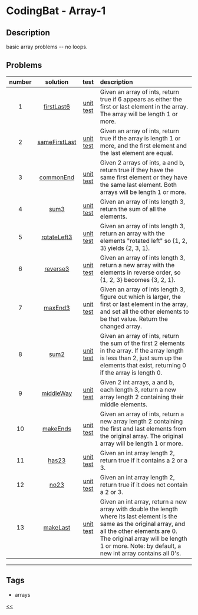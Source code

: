 # CodingBat - Array-1

## Description
basic array problems -- no loops.

## Problems
number|solution|test|description
:-:|:-:|:-:|:--
1|[firstLast6](src/main/java/FirstLast6.java)|[unit test](src/test/java/FirstLast6Test.java)|Given an array of ints, return true if 6 appears as either the first or last element in the array. The array will be length 1 or more.
2|[sameFirstLast](src/main/java/SameFirstLast.java)|[unit test](src/test/java/SameFirstLastTest.java)|Given an array of ints, return true if the array is length 1 or more, and the first element and the last element are equal.
3|[commonEnd](src/main/java/CommonEnd.java)|[unit test](src/test/java/CommonEndTest.java)|Given 2 arrays of ints, a and b, return true if they have the same first element or they have the same last element. Both arrays will be length 1 or more.
4|[sum3](src/main/java/Sum3.java)|[unit test](src/test/java/Sum3Test.java)|Given an array of ints length 3, return the sum of all the elements.
5|[rotateLeft3](src/main/java/RotateLeft3.java)|[unit test](src/test/java/RotateLeft3Test.java)|Given an array of ints length 3, return an array with the elements "rotated left" so {1, 2, 3} yields {2, 3, 1}.
6|[reverse3](src/main/java/Reverse3.java)|[unit test](src/test/java/Reverse3Test.java)|Given an array of ints length 3, return a new array with the elements in reverse order, so {1, 2, 3} becomes {3, 2, 1}.
7|[maxEnd3](src/main/java/MaxEnd3.java)|[unit test](src/test/java/MaxEnd3Test.java)|Given an array of ints length 3, figure out which is larger, the first or last element in the array, and set all the other elements to be that value. Return the changed array.
8|[sum2](src/main/java/Sum2.java)|[unit test](src/test/java/Sum2Test.java)|Given an array of ints, return the sum of the first 2 elements in the array. If the array length is less than 2, just sum up the elements that exist, returning 0 if the array is length 0.
9|[middleWay](src/main/java/MiddleWay.java)|[unit test](src/test/java/MiddleWayTest.java)|Given 2 int arrays, a and b, each length 3, return a new array length 2 containing their middle elements.
10|[makeEnds](src/main/java/MakeEnds.java)|[unit test](src/test/java/MakeEndsTest.java)|Given an array of ints, return a new array length 2 containing the first and last elements from the original array. The original array will be length 1 or more.
11|[has23](src/main/java/Has23.java)|[unit test](src/test/java/Has23Test.java)|Given an int array length 2, return true if it contains a 2 or a 3.
12|[no23](src/main/java/No23.java)|[unit test](src/test/java/No23Test.java)|Given an int array length 2, return true if it does not contain a 2 or 3.
13|[makeLast](src/main/java/MakeLast.java)|[unit test](src/test/java/MakeLastTest.java)|Given an int array, return a new array with double the length where its last element is the same as the original array, and all the other elements are 0. The original array will be length 1 or more. Note: by default, a new int array contains all 0's.
<hr/>
<!-- 0|[name](src/main/java)|[unit test](src/test/java)|desc-->

## Tags
- arrays

[<<](../README.md#coding-bat)
